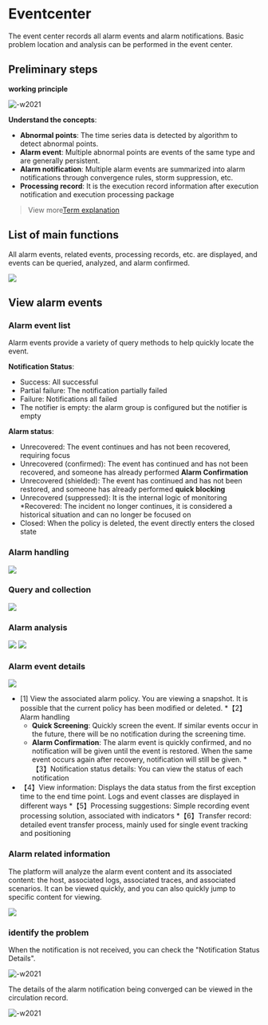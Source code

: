# Eventcenter

The event center records all alarm events and alarm notifications. Basic problem location and analysis can be performed in the event center.

## Preliminary steps

**working principle**

![-w2021](media/15794918343257.jpg)

**Understand the concepts**:

* **Abnormal points**: The time series data is detected by algorithm to detect abnormal points.
* **Alarm event**: Multiple abnormal points are events of the same type and are generally persistent.
* **Alarm notification**: Multiple alarm events are summarized into alarm notifications through convergence rules, storm suppression, etc.
* **Processing record**: It is the execution record information after execution notification and execution processing package

> View more[Term explanation](../../Term/glossary.md)

## List of main functions

All alarm events, related events, processing records, etc. are displayed, and events can be queried, analyzed, and alarm confirmed.

![](media/16614997716444.jpg)


## View alarm events

### Alarm event list

Alarm events provide a variety of query methods to help quickly locate the event.


**Notification Status**:

* Success: All successful
* Partial failure: The notification partially failed
* Failure: Notifications all failed
* The notifier is empty: the alarm group is configured but the notifier is empty

**Alarm status**:

* Unrecovered: The event continues and has not been recovered, requiring focus
* Unrecovered (confirmed): The event has continued and has not been recovered, and someone has already performed **Alarm Confirmation**
* Unrecovered (shielded): The event has continued and has not been restored, and someone has already performed **quick blocking**
* Unrecovered (suppressed): It is the internal logic of monitoring
*Recovered: The incident no longer continues, it is considered a historical situation and can no longer be focused on
* Closed: When the policy is deleted, the event directly enters the closed state

### Alarm handling

![](media/16615006689671.jpg)


### Query and collection

![](media/16615005936486.jpg)

### Alarm analysis

![](media/16615005778498.jpg)
![](media/16615006092595.jpg)


### Alarm event details

![](media/16615006360267.jpg)


* [1] View the associated alarm policy. You are viewing a snapshot. It is possible that the current policy has been modified or deleted.
*【2】Alarm handling
     * **Quick Screening**: Quickly screen the event. If similar events occur in the future, there will be no notification during the screening time.
     * **Alarm Confirmation**: The alarm event is quickly confirmed, and no notification will be given until the event is restored. When the same event occurs again after recovery, notification will still be given.
*【3】Notification status details: You can view the status of each notification
* 【4】View information: Displays the data status from the first exception time to the end time point. Logs and event classes are displayed in different ways
*【5】Processing suggestions: Simple recording event processing solution, associated with indicators
*【6】Transfer record: detailed event transfer process, mainly used for single event tracking and positioning

### Alarm related information

The platform will analyze the alarm event content and its associated content: the host, associated logs, associated traces, and associated scenarios. It can be viewed quickly, and you can also quickly jump to specific content for viewing.

![](media/16616621251369.jpg)


### identify the problem

When the notification is not received, you can check the "Notification Status Details".

![-w2021](media/15795904494681.jpg)

The details of the alarm notification being converged can be viewed in the circulation record.

![-w2021](media/15795911129315.jpg)